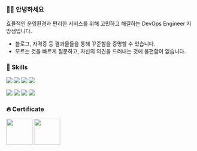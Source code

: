 ### 🙋‍♂️ 안녕하세요
효율적인 운영환경과 편리한 서비스를 위해 고민하고 해결하는 DevOps Engineer 지망생입니다.
* 블로그, 자격증 등 결과물들을 통해 꾸준함을 증명할 수 있습니다.
* 모르는 것을 빠르게 질문하고, 자신의 의견을 드러내는 것에 불편함이 없습니다.

### 👀 Skills 
<img src="https://img.shields.io/badge/Amazone Web Service-232F3E?style=flat-square&logo=Amazone Web Service&logoColor=white"> <img src="https://img.shields.io/badge/Linux-FCC624?style=flat-square&logo=Linux&logoColor=white">
<img src="https://img.shields.io/badge/Docker-2496ED?style=flat-square&logo=Docker&logoColor=white">
<img src="https://img.shields.io/badge/Kubernetes-326CE5?style=flat-square&logo=Kubernetes&logoColor=white">

<img src="https://img.shields.io/badge/Terraform-7B42BC?style=flat-square&logo=Terraform&logoColor=white"> <img src="https://img.shields.io/badge/Git-F05032?style=flat-square&logo=Git&logoColor=white"> <img src="https://img.shields.io/badge/GitHub Actions-2088FF?style=flat-square&logo=GitHub Actions&logoColor=white">
<img src="https://img.shields.io/badge/JavaScript-F7DF1E?style=flat-square&logo=JavaScript&logoColor=white"> 
### 🔥 Certificate

<img src="https://user-images.githubusercontent.com/118710033/222036332-0f35f947-7ef4-4d8a-b223-48990eda0176.png"  width="70" height="70"/>   <img src="https://user-images.githubusercontent.com/118710033/222035821-b18cb7c4-8a1c-47b3-8c99-ef9f9e3ac47d.png"  width="70" height="70"/>


